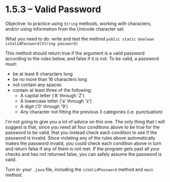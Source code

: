 # 1.5.3 – Valid Password

Objective: to practice using ```String``` methods, working with characters, and/or using information from the Unicode character set.

What you need to do: write and test the method
```public static boolean isValidPassword(String password)```

This method should return true if the argument is a valid password according to the rules below, and false if it is not. To be valid, a password must:
- be at least 6 characters long
- be no more than 16 characters long
- not contain any spaces
- contain at least three of the following:
  - A capital letter ('A' through 'Z')
  - A lowercase letter ('a' through 'z')
  - A digit ('0' through '9')
  - Any character not fitting the previous 3 categories (i.e. punctuation)

I'm not going to give you a lot of advice on this one. The only thing that I will suggest is that, since you need all four conditions above to be true for the password to be valid, that you instead check each condition to see if the password is invalid. Since violating any of the rules above automatically makes the password invalid, you could check each condition above in turn and return false if any of them is not met. If the program gets past all your checks and has not returned false, you can safely assume the password is valid.

Turn in: your ```.java``` file, including the ```isValidPassword``` method and ```main``` method.
